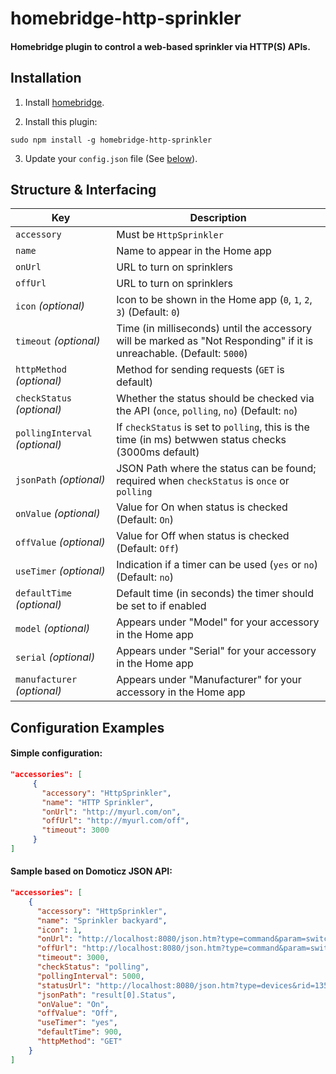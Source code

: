 # homebridge-http-sprinkler

#### Homebridge plugin to control a web-based sprinkler via HTTP(S) APIs.

## Installation

1. Install [homebridge](https://github.com/nfarina/homebridge#installation-details).

2. Install this plugin: 
```
sudo npm install -g homebridge-http-sprinkler
```

3. Update your `config.json` file (See [below](#configuration-examples)).

## Structure & Interfacing

| Key | Description |
| --- | --- |
| `accessory` | Must be `HttpSprinkler` |
| `name` | Name to appear in the Home app |
| `onUrl` | URL to turn on sprinklers |
| `offUrl` | URL to turn on sprinklers |
| `icon` _(optional)_ | Icon to be shown in the Home app (`0`, `1`, `2`, `3`) (Default: `0`) |
| `timeout` _(optional)_ | Time (in milliseconds) until the accessory will be marked as "Not Responding" if it is unreachable. (Default: `5000`) |
| `httpMethod` _(optional)_ | Method for sending requests (`GET` is default) |
| `checkStatus` _(optional)_ | Whether the status should be checked via the API (`once`, `polling`, `no`) (Default: `no`) |
| `pollingInterval` _(optional)_ | If `checkStatus` is set to `polling`, this is the time (in ms) betwwen status checks (3000ms default) |
| `jsonPath` _(optional)_ | JSON Path where the status can be found; required when `checkStatus` is `once` or `polling` |
| `onValue` _(optional)_ | Value for On when status is checked (Default: `On`) |
| `offValue` _(optional)_ | Value for Off when status is checked (Default: `Off`) |
| `useTimer` _(optional)_ | Indication if a timer can be used (`yes` or `no`) (Default: `no`) |
| `defaultTime` _(optional)_ | Default time (in seconds) the timer should be set to if enabled |
| `model` _(optional)_ | Appears under "Model" for your accessory in the Home app |
| `serial` _(optional)_ | Appears under "Serial" for your accessory in the Home app |
| `manufacturer` _(optional)_ | Appears under "Manufacturer" for your accessory in the Home app |

## Configuration Examples

#### Simple configuration:

```json
"accessories": [
     {
       "accessory": "HttpSprinkler",
       "name": "HTTP Sprinkler",
       "onUrl": "http://myurl.com/on",
       "offUrl": "http://myurl.com/off",
       "timeout": 3000
     }
]
```

#### Sample based on Domoticz JSON API:

 ```json
"accessories": [ 
     {
       "accessory": "HttpSprinkler",
       "name": "Sprinkler backyard",
       "icon": 1,
       "onUrl": "http://localhost:8080/json.htm?type=command&param=switchlight&idx=135&switchcmd=On",
       "offUrl": "http://localhost:8080/json.htm?type=command&param=switchlight&idx=135&switchcmd=Off",
       "timeout": 3000,
       "checkStatus": "polling",
       "pollingInterval": 5000,
       "statusUrl": "http://localhost:8080/json.htm?type=devices&rid=135",
       "jsonPath": "result[0].Status",
       "onValue": "On",
       "offValue": "Off",
       "useTimer": "yes",
       "defaultTime": 900,
       "httpMethod": "GET"
     }
]
```    
